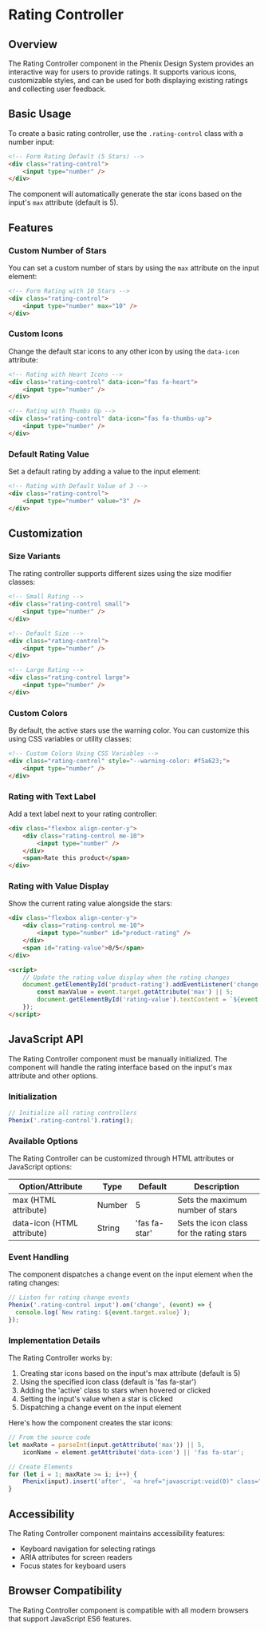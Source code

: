 # Rating Controller

## Overview

The Rating Controller component in the Phenix Design System provides an interactive way for users to provide ratings. It supports various icons, customizable styles, and can be used for both displaying existing ratings and collecting user feedback.

## Basic Usage

To create a basic rating controller, use the `.rating-control` class with a number input:

```html
<!-- Form Rating Default (5 Stars) -->
<div class="rating-control">
    <input type="number" />
</div>
```

The component will automatically generate the star icons based on the input's `max` attribute (default is 5).

## Features

### Custom Number of Stars

You can set a custom number of stars by using the `max` attribute on the input element:

```html
<!-- Form Rating with 10 Stars -->
<div class="rating-control">
    <input type="number" max="10" />
</div>
```

### Custom Icons

Change the default star icons to any other icon by using the `data-icon` attribute:

```html
<!-- Rating with Heart Icons -->
<div class="rating-control" data-icon="fas fa-heart">
    <input type="number" />
</div>

<!-- Rating with Thumbs Up -->
<div class="rating-control" data-icon="fas fa-thumbs-up">
    <input type="number" />
</div>
```

### Default Rating Value

Set a default rating by adding a value to the input element:

```html
<!-- Rating with Default Value of 3 -->
<div class="rating-control">
    <input type="number" value="3" />
</div>
```

## Customization

### Size Variants

The rating controller supports different sizes using the size modifier classes:

```html
<!-- Small Rating -->
<div class="rating-control small">
    <input type="number" />
</div>

<!-- Default Size -->
<div class="rating-control">
    <input type="number" />
</div>

<!-- Large Rating -->
<div class="rating-control large">
    <input type="number" />
</div>
```

### Custom Colors

By default, the active stars use the warning color. You can customize this using CSS variables or utility classes:

```html
<!-- Custom Colors Using CSS Variables -->
<div class="rating-control" style="--warning-color: #f5a623;">
    <input type="number" />
</div>
```

### Rating with Text Label

Add a text label next to your rating controller:

```html
<div class="flexbox align-center-y">
    <div class="rating-control me-10">
        <input type="number" />
    </div>
    <span>Rate this product</span>
</div>
```

### Rating with Value Display

Show the current rating value alongside the stars:

```html
<div class="flexbox align-center-y">
    <div class="rating-control me-10">
        <input type="number" id="product-rating" />
    </div>
    <span id="rating-value">0/5</span>
</div>

<script>
    // Update the rating value display when the rating changes
    document.getElementById('product-rating').addEventListener('change', (event) => {
        const maxValue = event.target.getAttribute('max') || 5;
        document.getElementById('rating-value').textContent = `${event.target.value}/${maxValue}`;
    });
</script>
```

## JavaScript API

The Rating Controller component must be manually initialized. The component will handle the rating interface based on the input's max attribute and other options.

### Initialization

```javascript
// Initialize all rating controllers
Phenix('.rating-control').rating();
```

### Available Options

The Rating Controller can be customized through HTML attributes or JavaScript options:

| Option/Attribute | Type | Default | Description |
|-----------------|------|---------|-------------|
| max (HTML attribute) | Number | 5 | Sets the maximum number of stars |
| data-icon (HTML attribute) | String | 'fas fa-star' | Sets the icon class for the rating stars |

### Event Handling

The component dispatches a change event on the input element when the rating changes:

```javascript
// Listen for rating change events
Phenix('.rating-control input').on('change', (event) => {
  console.log(`New rating: ${event.target.value}`);
});
```

### Implementation Details

The Rating Controller works by:

1. Creating star icons based on the input's max attribute (default is 5)
2. Using the specified icon class (default is 'fas fa-star')
3. Adding the 'active' class to stars when hovered or clicked
4. Setting the input's value when a star is clicked
5. Dispatching a change event on the input element

Here's how the component creates the star icons:

```javascript
// From the source code
let maxRate = parseInt(input.getAttribute('max')) || 5,
    iconName = element.getAttribute('data-icon') || 'fas fa-star';

// Create Elements
for (let i = 1; maxRate >= i; i++) {
    Phenix(input).insert('after', `<a href="javascript:void(0)" class="${iconName} rate-icon" tabindex="0" role="button" aria-pressed="false"></a>`);
}
```

## Accessibility

The Rating Controller component maintains accessibility features:

- Keyboard navigation for selecting ratings
- ARIA attributes for screen readers
- Focus states for keyboard users

## Browser Compatibility

The Rating Controller component is compatible with all modern browsers that support JavaScript ES6 features.
